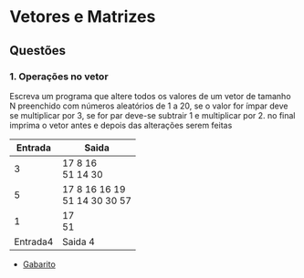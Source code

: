 # Vetores e Matrizes


## Questões

### 1. Operações no vetor
Escreva um programa que altere todos os valores de um vetor de tamanho N preenchido com números aleatórios de 1 a 20, se o valor for ímpar deve se multiplicar por 3, se for par deve-se subtrair 1 e multiplicar por 2. no final imprima o vetor antes e depois das alterações serem feitas



Entrada   | Saida
--------- | ------
3  |17 8 16<br>51 14 30
5|17 8 16 16 19<br>51 14 30 30 57
1  | 17<br>51
Entrada4  | Saida 4

* [Gabarito](./qst01.lua)
